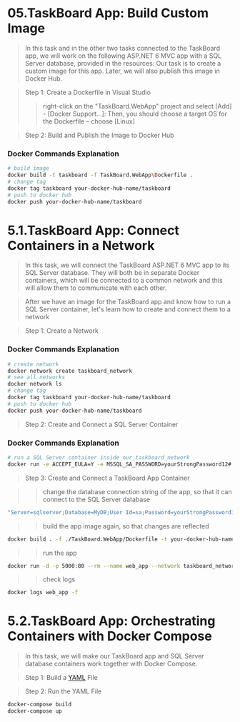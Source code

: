 # 05.TaskBoard App: Build Custom Image

> In this task and in the other two tasks connected to the TaskBoard app, we will work on the following ASP.NET 6 MVC app with a SQL Server database, provided in the resources:
Our task is to create a custom image for this app. Later, we will also publish this image in Docker Hub.

> Step 1: Create a Dockerfile in Visual Studio
>>right-click on the "TaskBoard.WebApp" project and select [Add] - [Docker Support…]:
Then, you should choose a target OS for the Dockerfile – choose [Linux]

> Step 2: Build and Publish the Image to Docker Hub

### Docker Commands Explanation
``` bash
# build image
docker build -t taskboard -f TaskBoard.WebApp\Dockerfile .
# change tag
docker tag taskboard your-docker-hub-name/taskboard
# push to docker hub
docker push your-docker-hub-name/taskboard
``` 

# 5.1.TaskBoard App: Connect Containers in a Network

>In this task, we will connect the TaskBoard ASP.NET 6 MVC app to its SQL Server database. They will both be in separate Docker containers, which will be connected to a common network and this will allow them to communicate with each other. 

>After we have an image for the TaskBoard app and know how to run a SQL Server container, let's learn how to create and connect them to a network

>Step 1: Create a Network

### Docker Commands Explanation
``` bash
# create network
docker network create taskboard_network
# see all networks
docker network ls
# change tag
docker tag taskboard your-docker-hub-name/taskboard
# push to docker hub
docker push your-docker-hub-name/taskboard
``` 

>Step 2: Create and Connect a SQL Server Container 


### Docker Commands Explanation
``` bash
# run a SQL Server container inside our taskboard_network 
docker run -e ACCEPT_EULA=Y -e MSSQL_SA_PASSWORD=yourStrongPassword12# -p 1433:1433 -v sqldata:/var/opt/mssql --rm --network taskboard_network --name sqlserver -d mcr.microsoft.com/mssql/server
``` 

>Step 3: Create and Connect a TaskBoard App Container

>>change the database connection string of the app, so that it can connect to the SQL Server database

``` bash
"Server=sqlserver;Database=MyDB;User Id=sa;Password=yourStrongPassword12#;MultipleActiveResultSets=true"
```
>> build the app image again, so that changes are reflected

``` bash
docker build . -f ./TaskBoard.WebApp/Dockerfile -t your-docker-hub-name/taskboard
```

>>  run the app

``` bash
docker run -d -p 5000:80 --rm --name web_app --network taskboard_network denidim/taskboard
```

>> check logs

``` bash
docker logs web_app -f
```


# 5.2.TaskBoard App: Orchestrating Containers with Docker Compose

>In this task, we will make our TaskBoard app and SQL Server database containers work together with Docker Compose.

>Step 1: Build a [YAML](TaskBoard-ASP.NET-App//docker-compose.yml) File

>Step 2: Run the YAML File 
```bash
docker-compose build
docker-compose up
```